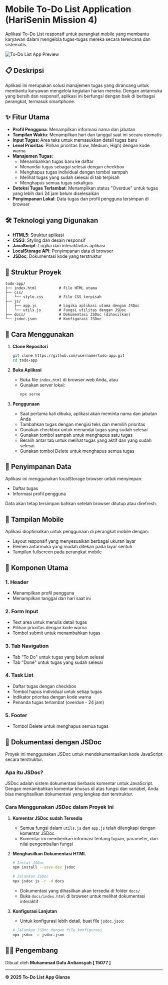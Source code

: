 # Mobile To-Do List Application (HariSenin Mission 4)

Aplikasi To-Do List responsif untuk perangkat mobile yang membantu karyawan dalam mengelola tugas-tugas mereka secara terencana dan sistematis.

![To-Do List App Preview](TodoListPreview.png)

## 📋 Deskripsi

Aplikasi ini merupakan solusi manajemen tugas yang dirancang untuk membantu karyawan mengelola kegiatan harian mereka. Dengan antarmuka yang bersih dan responsif, aplikasi ini berfungsi dengan baik di berbagai perangkat, termasuk smartphone.

## ✨ Fitur Utama

- **Profil Pengguna**: Menampilkan informasi nama dan jabatan
- **Tampilan Waktu**: Menampilkan hari dan tanggal saat ini secara otomatis
- **Input Tugas**: Area teks untuk memasukkan detail tugas baru
- **Level Prioritas**: Pilihan prioritas (Low, Medium, High) dengan kode warna
- **Manajemen Tugas**:
   - Menambahkan tugas baru ke daftar
   - Menandai tugas sebagai selesai dengan checkbox
   - Menghapus tugas individual dengan tombol sampah
   - Melihat tugas yang sudah selesai di tab terpisah
   - Menghapus semua tugas sekaligus
- **Deteksi Tugas Terlambat**: Menampilkan status "Overdue" untuk tugas yang lebih dari 24 jam belum diselesaikan
- **Penyimpanan Lokal**: Data tugas dan profil pengguna tersimpan di browser

## 🛠️ Teknologi yang Digunakan

- **HTML5**: Struktur aplikasi
- **CSS3**: Styling dan desain responsif
- **JavaScript**: Logika dan interaktivitas aplikasi
- **LocalStorage API**: Penyimpanan data di browser
- **JSDoc**: Dokumentasi kode yang terstruktur

## 📁 Struktur Proyek

```
todo-app/
├── index.html          # File HTML utama
├── css/
│   └── style.css       # File CSS terpisah
├── js/
│   ├── app.js          # Logika aplikasi utama dengan JSDoc
│   └── utils.js        # Fungsi utilitas dengan JSDoc
├── docs/               # Dokumentasi JSDoc (dihasilkan)
└── jsdoc.json          # Konfigurasi JSDoc
```

## 🚀 Cara Menggunakan

1. **Clone Repositori**
   ```bash
   git clone https://github.com/username/todo-app.git
   cd todo-app
   ```

2. **Buka Aplikasi**
   - Buka file `index.html` di browser web Anda, atau
   - Gunakan server lokal:
     ```bash
     npx serve
     ```

3. **Penggunaan**
   - Saat pertama kali dibuka, aplikasi akan meminta nama dan jabatan Anda
   - Tambahkan tugas dengan mengisi teks dan memilih prioritas
   - Gunakan checkbox untuk menandai tugas yang sudah selesai
   - Gunakan tombol sampah untuk menghapus satu tugas
   - Beralih antar tab untuk melihat tugas yang aktif dan yang sudah selesai
   - Gunakan tombol Delete untuk menghapus semua tugas

## 💾 Penyimpanan Data

Aplikasi ini menggunakan localStorage browser untuk menyimpan:
- Daftar tugas
- Informasi profil pengguna

Data akan tetap tersimpan bahkan setelah browser ditutup atau direfresh.

## 📱 Tampilan Mobile

Aplikasi dioptimalkan untuk penggunaan di perangkat mobile dengan:
- Layout responsif yang menyesuaikan berbagai ukuran layar
- Elemen antarmuka yang mudah ditekan pada layar sentuh
- Tampilan fullscreen pada perangkat mobile

## 🧩 Komponen Utama

### 1. Header
- Menampilkan profil pengguna
- Menampilkan tanggal dan hari saat ini

### 2. Form Input
- Text area untuk menulis detail tugas
- Pilihan prioritas dengan kode warna
- Tombol submit untuk menambahkan tugas

### 3. Tab Navigation
- Tab "To Do" untuk tugas yang belum selesai
- Tab "Done" untuk tugas yang sudah selesai

### 4. Task List
- Daftar tugas dengan checkbox
- Tombol hapus individual untuk setiap tugas
- Indikator prioritas dengan kode warna
- Penanda tugas terlambat (overdue - 24 jam)

### 5. Footer
- Tombol Delete untuk menghapus semua tugas

## 📝 Dokumentasi dengan JSDoc

Proyek ini menggunakan JSDoc untuk mendokumentasikan kode JavaScript secara terstruktur.

### Apa itu JSDoc?

JSDoc adalah sistem dokumentasi berbasis komentar untuk JavaScript. Dengan menambahkan komentar khusus di atas fungsi dan variabel, Anda bisa menghasilkan dokumentasi yang lengkap dan terstruktur.

### Cara Menggunakan JSDoc dalam Proyek Ini

1. **Komentar JSDoc sudah Tersedia**
   - Semua fungsi dalam `utils.js` dan `app.js` telah dilengkapi dengan komentar JSDoc
   - Komentar ini memberikan informasi tentang tujuan, parameter, dan nilai pengembalian fungsi

    
3. **Menghasilkan Dokumentasi HTML**
   

   ```bash
   # Instal JSDoc
   npm install --save-dev jsdoc
   
   # Jalankan JSDoc
   npx jsdoc js -r -d docs
   ```

   - Dokumentasi yang dihasilkan akan tersedia di folder `docs/`
   - Buka `docs/index.html` di browser untuk melihat dokumentasi interaktif


4. **Konfigurasi Lanjutan**
   - Untuk konfigurasi lebih detail, buat file `jsdoc.json`:

   ```bash
   # Jalankan JSDoc dengan file konfigurasi
   npx jsdoc -c jsdoc.json
   ```

## 👨‍💻 Pengembang

Dibuat oleh **Muhammad Dafa Ardiansyah [ 15077 ]**

---

**© 2025 To-Do List App Glanze**
